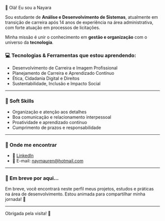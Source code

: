 👋 Olá! Eu sou a Nayara

Sou estudante de **Análise e Desenvolvimento de Sistemas**, atualmente em transição de carreira após 14 anos de experiência na área administrativa, com forte atuação em processos de licitações.

Minha missão é unir o conhecimento em **gestão e organização** com o universo da **tecnologia**.

### 💻 Tecnologias & Ferramentas que estou aprendendo:

- Desenvolvimento de Carreira e Imagem Profissional
- Planejamento de Carreira e Aprendizado Contínuo
- Ética, Cidadania Digital e Direitos
- Sustentabilidade, Inclusão e Impacto Social

---

### 🎯 Soft Skills

- Organização e atenção aos detalhes  
- Boa comunicação e relacionamento interpessoal  
- Proatividade e aprendizado contínuo  
- Cumprimento de prazos e responsabilidade

---

### 🔗 Onde me encontrar

- 💼 [LinkedIn](www.linkedin.com/in/nayara-mauren-de-moraes-caldarelli-2b0029380)  
- 📧 E-mail: naymauren@hotmail.com

---

### 🚧 Em breve por aqui...

Em breve, você encontrará neste perfil meus projetos, estudos e práticas na área de desenvolvimento. Estou animada para compartilhar minha jornada! 🚀

---

Obrigada pela visita! 🤝
